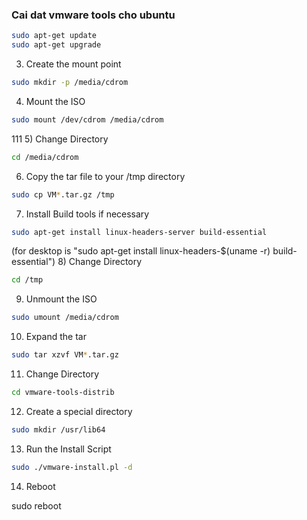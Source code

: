 ### Cai dat vmware  tools cho ubuntu
```sh
sudo apt-get update
sudo apt-get upgrade
```
3) Create the mount point
```sh
sudo mkdir -p /media/cdrom
```
4) Mount the ISO
```sh
sudo mount /dev/cdrom /media/cdrom
```
111
5) Change Directory
```sh
cd /media/cdrom
```
6) Copy the tar file to your /tmp directory
```sh
sudo cp VM*.tar.gz /tmp
```
7) Install Build tools if necessary
```sh
sudo apt-get install linux-headers-server build-essential
```
(for desktop is "sudo apt-get install linux-headers-$(uname -r) build-essential")
8) Change Directory
```sh
cd /tmp
```
9) Unmount the ISO
```sh
sudo umount /media/cdrom
```

10) Expand the tar
```sh
sudo tar xzvf VM*.tar.gz
```
11) Change Directory
```sh
cd vmware-tools-distrib
```
12) Create a special directory
```sh
sudo mkdir /usr/lib64
```

13) Run the Install Script
```sh
sudo ./vmware-install.pl -d
```

14) Reboot

sudo reboot
